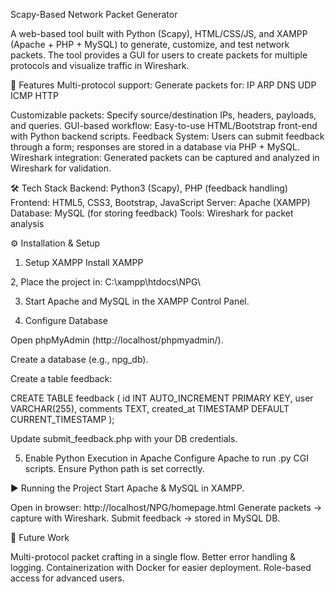 Scapy-Based Network Packet Generator

A web-based tool built with Python (Scapy), HTML/CSS/JS, and XAMPP (Apache + PHP + MySQL) to generate, customize, and test network packets.
The tool provides a GUI for users to create packets for multiple protocols and visualize traffic in Wireshark.

🚀 Features
Multi-protocol support:
Generate packets for:
IP
ARP
DNS
UDP
ICMP
HTTP

Customizable packets: Specify source/destination IPs, headers, payloads, and queries.
GUI-based workflow: Easy-to-use HTML/Bootstrap front-end with Python backend scripts.
Feedback System: Users can submit feedback through a form; responses are stored in a database via PHP + MySQL.
Wireshark integration: Generated packets can be captured and analyzed in Wireshark for validation.

🛠 Tech Stack
Backend: Python3 (Scapy), PHP (feedback handling)
Frontend: HTML5, CSS3, Bootstrap, JavaScript
Server: Apache (XAMPP)
Database: MySQL (for storing feedback)
Tools: Wireshark for packet analysis

⚙️ Installation & Setup
1. Setup XAMPP
Install XAMPP

2, Place the project in:
C:\xampp\htdocs\NPG\

3. Start Apache and MySQL in the XAMPP Control Panel.

4. Configure Database

Open phpMyAdmin (http://localhost/phpmyadmin/).

Create a database (e.g., npg_db).

Create a table feedback:

CREATE TABLE feedback (
    id INT AUTO_INCREMENT PRIMARY KEY,
    user VARCHAR(255),
    comments TEXT,
    created_at TIMESTAMP DEFAULT CURRENT_TIMESTAMP
);

Update submit_feedback.php with your DB credentials.

5. Enable Python Execution in Apache
Configure Apache to run .py CGI scripts.
Ensure Python path is set correctly.

▶️ Running the Project
Start Apache & MySQL in XAMPP.

Open in browser:
http://localhost/NPG/homepage.html
Generate packets → capture with Wireshark.
Submit feedback → stored in MySQL DB.

🔮 Future Work

Multi-protocol packet crafting in a single flow.
Better error handling & logging.
Containerization with Docker for easier deployment.
Role-based access for advanced users.
